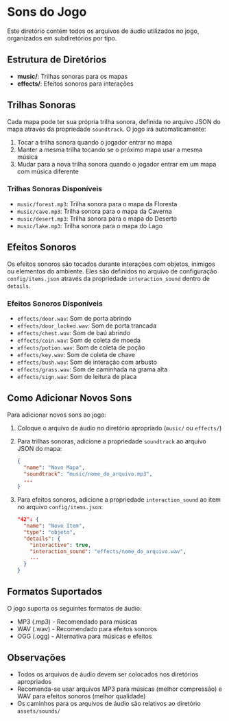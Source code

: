# Sons do Jogo

Este diretório contém todos os arquivos de áudio utilizados no jogo, organizados em subdiretórios por tipo.

## Estrutura de Diretórios

- **music/**: Trilhas sonoras para os mapas
- **effects/**: Efeitos sonoros para interações

## Trilhas Sonoras

Cada mapa pode ter sua própria trilha sonora, definida no arquivo JSON do mapa através da propriedade `soundtrack`. O jogo irá automaticamente:

1. Tocar a trilha sonora quando o jogador entrar no mapa
2. Manter a mesma trilha tocando se o próximo mapa usar a mesma música
3. Mudar para a nova trilha sonora quando o jogador entrar em um mapa com música diferente

### Trilhas Sonoras Disponíveis

- `music/forest.mp3`: Trilha sonora para o mapa da Floresta
- `music/cave.mp3`: Trilha sonora para o mapa da Caverna
- `music/desert.mp3`: Trilha sonora para o mapa do Deserto
- `music/lake.mp3`: Trilha sonora para o mapa do Lago

## Efeitos Sonoros

Os efeitos sonoros são tocados durante interações com objetos, inimigos ou elementos do ambiente. Eles são definidos no arquivo de configuração `config/items.json` através da propriedade `interaction_sound` dentro de `details`.

### Efeitos Sonoros Disponíveis

- `effects/door.wav`: Som de porta abrindo
- `effects/door_locked.wav`: Som de porta trancada
- `effects/chest.wav`: Som de baú abrindo
- `effects/coin.wav`: Som de coleta de moeda
- `effects/potion.wav`: Som de coleta de poção
- `effects/key.wav`: Som de coleta de chave
- `effects/bush.wav`: Som de interação com arbusto
- `effects/grass.wav`: Som de caminhada na grama alta
- `effects/sign.wav`: Som de leitura de placa

## Como Adicionar Novos Sons

Para adicionar novos sons ao jogo:

1. Coloque o arquivo de áudio no diretório apropriado (`music/` ou `effects/`)
2. Para trilhas sonoras, adicione a propriedade `soundtrack` ao arquivo JSON do mapa:
   ```json
   {
     "name": "Novo Mapa",
     "soundtrack": "music/nome_do_arquivo.mp3",
     ...
   }
   ```

3. Para efeitos sonoros, adicione a propriedade `interaction_sound` ao item no arquivo `config/items.json`:
   ```json
   "42": {
     "name": "Novo Item",
     "type": "objeto",
     "details": {
       "interactive": true,
       "interaction_sound": "effects/nome_do_arquivo.wav",
       ...
     }
   }
   ```

## Formatos Suportados

O jogo suporta os seguintes formatos de áudio:
- MP3 (.mp3) - Recomendado para músicas
- WAV (.wav) - Recomendado para efeitos sonoros
- OGG (.ogg) - Alternativa para músicas e efeitos

## Observações

- Todos os arquivos de áudio devem ser colocados nos diretórios apropriados
- Recomenda-se usar arquivos MP3 para músicas (melhor compressão) e WAV para efeitos sonoros (melhor qualidade)
- Os caminhos para os arquivos de áudio são relativos ao diretório `assets/sounds/` 
